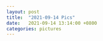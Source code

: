 ```yaml
---
layout: post
title:  "2021-09-14 Pics"
date:   2021-09-14 13:14:00 +0800
categories: pictures
---
```

